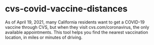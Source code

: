 # cvs-covid-vaccine-distances
As of April 19, 2021, many California residents want to get a COVID-19 vaccine through CVS, but when they visit cvs.com/coronavirus, the only available appointments. This tool helps you find the nearest vaccination location, in miles or minutes of driving.
